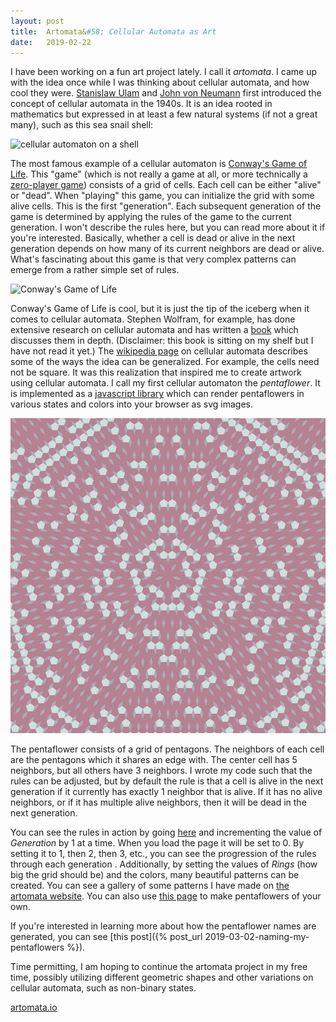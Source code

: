 ```yaml
---
layout: post
title:  Artomata&#58; Cellular Automata as Art
date:   2019-02-22
---
```


I have been working on a fun art project lately. I call it *artomata*. I came up with the idea once while I was thinking about cellular automata, and how cool they were. [Stanislaw Ulam](https://en.wikipedia.org/wiki/Stanislaw_Ulam) and [John von Neumann](https://en.wikipedia.org/wiki/John_von_Neumann) first introduced the concept of cellular automata in the 1940s. It is an idea rooted in mathematics but expressed in at least a few natural systems (if not a great many), such as this sea snail shell:

![cellular automaton on a shell](https://upload.wikimedia.org/wikipedia/commons/7/7d/Textile_cone.JPG)

The most famous example of a cellular automaton is [Conway's Game of Life](https://en.wikipedia.org/wiki/Conway%27s_Game_of_Life). This "game" (which is not really a game at all, or more technically a [zero-player game](https://en.wikipedia.org/wiki/Zero-player_game)) consists of a grid of cells. Each cell can be either "alive" or "dead". When "playing" this game, you can initialize the grid with some alive cells. This is the first "generation". Each subsequent generation of the game is determined by applying the rules of the game to the current generation. I won't describe the rules here, but you can read more about it if you're interested. Basically, whether a cell is dead or alive in the next generation depends on how many of its current neighbors are dead or alive. What's fascinating about this game is that very complex patterns can emerge from a rather simple set of rules.

![Conway's Game of Life](https://upload.wikimedia.org/wikipedia/commons/e/e5/Gospers_glider_gun.gif)

Conway's Game of Life is cool, but it is just the tip of the iceberg when it comes to cellular automata. Stephen Wolfram, for example, has done extensive research on cellular automata and has written a [book](https://en.wikipedia.org/wiki/A_New_Kind_of_Science) which discusses them in depth. (Disclaimer: this book is sitting on my shelf but I have not read it yet.) The [wikipedia page](https://en.wikipedia.org/wiki/Cellular_automaton) on cellular automata describes some of the ways the idea can be generalized. For example, the cells need not be square. It was this realization that inspired me to create artwork using cellular automata. I call my first cellular automaton the *pentaflower*. It is implemented as a [javascript library](https://github.com/tyleryasaka/artomata/tree/master/packages/pentaflower-svg) which can render pentaflowers in various states and colors into your browser as svg images.

![Monthly Jealous Corydalis](/assets/img/Monthly_Jealous_Corydalis.png)

The pentaflower consists of a grid of pentagons. The neighbors of each cell are the pentagons which it shares an edge with. The center cell has 5 neighbors, but all others have 3 neighbors. I wrote my code such that the rules can be adjusted, but by default the rule is that a cell is alive in the next generation if it currently has exactly 1 neighbor that is alive. If it has no alive neighbors, or if it has multiple alive neighbors, then it will be dead in the next generation.

You can see the rules in action by going [here](http://www.artomata.io/pentaflower/create?rings=20&generation=0&color1=%23FFFFFF&color2=%232E2E2E&color3=%23010101) and incrementing the value of *Generation* by 1 at a time. When you load the page it will be set to 0. By setting it to 1, then 2, then 3, etc., you can see the progression of the rules through each generation . Additionally, by setting the values of *Rings* (how big the grid should be) and the colors, many beautiful patterns can be created. You can see a gallery of some patterns I have made on [the artomata website](http://www.artomata.io/pentaflower). You can also use [this page](http://www.artomata.io/pentaflower/create?rings=20&generation=0&color1=%23FFFFFF&color2=%232E2E2E&color3=%23010101) to make pentaflowers of your own.

If you're interested in learning more about how the pentaflower names are generated, you can see [this post]({% post_url 2019-03-02-naming-my-pentaflowers %}).

Time permitting, I am hoping to continue the artomata project in my free time, possibly utilizing different geometric shapes and other variations on cellular automata, such as non-binary states.

[artomata.io](http://www.artomata.io)
